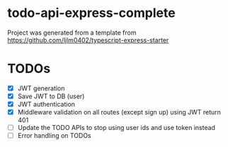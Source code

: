 # todo-api-express-complete

Project was generated from a template from https://github.com/ljlm0402/typescript-express-starter

# TODOs

- [x] JWT generation 
- [x] Save JWT to DB (user)
- [x] JWT authentication 
- [x] Middleware validation on all routes (except sign up) using JWT return 401
- [ ] Update the TODO APIs to stop using user ids and use token instead
- [ ] Error handling on TODOs
